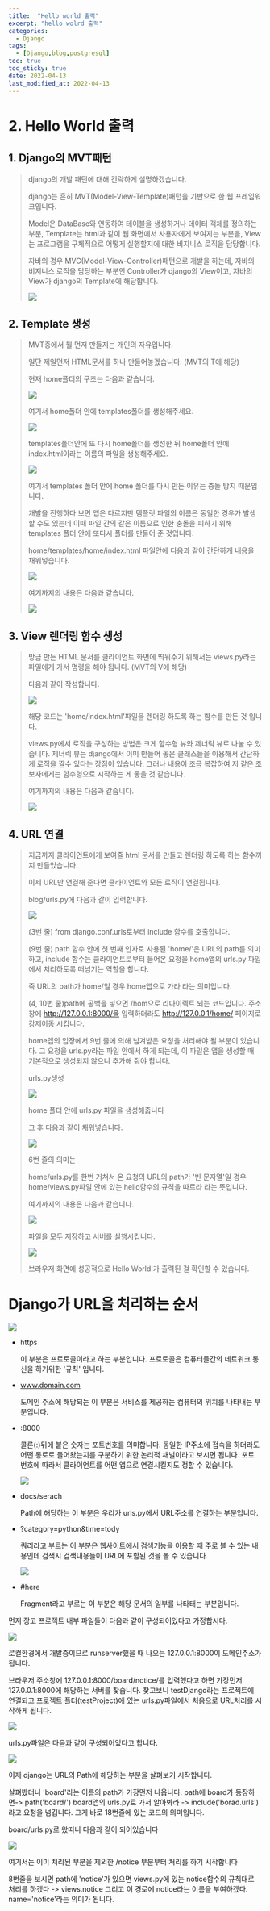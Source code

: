 ```yaml
---
title:  "Hello world 출력"
excerpt: "hello wolrd 출력"
categories:
  - Django 
tags:
  - [Django,blog,postgresql]
toc: true
toc_sticky: true
date: 2022-04-13
last_modified_at: 2022-04-13
---
```

# 2. Hello World 출력

## 1. Django의 MVT패턴

> django의 개발 패턴에 대해 간략하게 설명하겠습니다.
>
> django는 흔히 MVT(Model-View-Template)패턴을 기반으로 한 웹 프레임워크입니다.
>
> Model은 DataBase와 연동하여 테이블을 생성하거나 데이터 객체를 정의하는 부분, Template는 html과 같이 웹 화면에서 사용자에게 보여지는 부분을, View는 프로그램을 구체적으로 어떻게 실행할지에 대한 비지니스 로직을 담당합니다.
>
> 자바의 경우 MVC(Model-View-Controller)패턴으로 개발을 하는데, 자바의 비지니스 로직을 담당하는 부분인 Controller가 django의 View이고, 자바의 View가 django의 Template에 해당합니다.
>
> ![](https://img1.daumcdn.net/thumb/R1280x0/?scode=mtistory2&fname=https%3A%2F%2Fblog.kakaocdn.net%2Fdn%2FbyU8It%2FbtqRqbYo1JF%2FypAsPsxZ7CXFOvPrfJJ9l1%2Fimg.png)

## 2. Template 생성

> MVT중에서 뭘 먼저 만들지는 개인의 자유입니다.
>
> 일단 제일먼저 HTML문서를 하나 만들어놓겠습니다. (MVT의 T에 해당)
>
> 현재 home폴더의 구조는 다음과 같습니다.
>
> ![](https://ifh.cc/g/SNag8S.png)
>
> 여기서 home폴더 안에 templates폴더를 생성해주세요.
>
> ![](https://img1.daumcdn.net/thumb/R1280x0/?scode=mtistory2&fname=https%3A%2F%2Fblog.kakaocdn.net%2Fdn%2FdxEyKx%2FbtqRCWrxj0N%2FoFrtakFdprSOAg95t3nAwK%2Fimg.png)
>
> templates폴더안에 또 다시 home폴더를 생성한 뒤 home폴더 안에 index.html이라는 이름의 파일을 생성해주세요.
>
> ![](https://ifh.cc/g/kPVLFl.png)
>
> 여기서 templates 폴더 안에 home 폴더를 다시 만든 이유는 충돌 방지 때문입니다.
>
> 개발을 진행하다 보면 앱은 다르지만 템플릿 파일의 이름은 동일한 경우가 발생할 수도 있는데 이때 파일 간의 같은 이름으로 인한 충돌을 피하기 위해 templates 폴더 안에 또다시 폴더를 만들어 준 것입니다.
>
> home/templates/home/index.html 파일안에 다음과 같이 간단하게 내용을 채워넣습니다.
>
> ![](https://ifh.cc/g/nJ42jx.jpg)
>
> 여기까지의 내용은 다음과 같습니다.
>
> ![](https://img1.daumcdn.net/thumb/R1280x0/?scode=mtistory2&fname=https%3A%2F%2Fblog.kakaocdn.net%2Fdn%2Fco7ukb%2FbtqRCVe6kaf%2Fwl6BfDTpCMv74g1iGxBvf0%2Fimg.png)

## 3. View 렌더링 함수 생성

> 방금 만든 HTML 문서를 클라이언트 화면에 띄워주기 위해서는 views.py라는 파일에게 가서 명령을 해야 됩니다. (MVT의 V에 해당)
>
> 다음과 같이 작성합니다.
>
> ![](https://img1.daumcdn.net/thumb/R1280x0/?scode=mtistory2&fname=https%3A%2F%2Fblog.kakaocdn.net%2Fdn%2Fntv0j%2FbtqRqSdcSrt%2FDl4MBSfBpNhKnMxGAEWJP1%2Fimg.png)
>
> 해당 코드는 'home/index.html'파일을 렌더링 하도록 하는 함수를 만든 것 입니다.
>
> views.py에서 로직을 구성하는 방법은 크게 함수형 뷰와 제너릭 뷰로 나눌 수 있습니다. 제너릭 뷰는 django에서 이미 만들어 놓은 클래스들을 이용해서 간단하게 로직을 짤수 있다는 장점이 있습니다. 그러나 내용이 조금 복잡하여 저 같은 초보자에게는 함수형으로 시작하는 게 좋을 것 같습니다.
>
> 여기까지의 내용은 다음과 같습니다.
>
> ![](https://img1.daumcdn.net/thumb/R1280x0/?scode=mtistory2&fname=https%3A%2F%2Fblog.kakaocdn.net%2Fdn%2Fbh3BfM%2FbtqRoP2x1SL%2FUZcnO1568S6QDKCgZsmCA1%2Fimg.png)

## 4. URL 연결

> 지금까지 클라이언트에게 보여줄 html 문서를 만들고 렌더링 하도록 하는 함수까지 만들었습니다.
>
> 이제 URL만 연결해 준다면 클라이언트와 모든 로직이 연결됩니다.
>
> blog/urls.py에 다음과 같이 입력합니다.
>
> ![](https://img1.daumcdn.net/thumb/R1280x0/?scode=mtistory2&fname=https%3A%2F%2Fblog.kakaocdn.net%2Fdn%2FdphyHC%2FbtqTkgi3jvy%2FyQFn8Mk7UjKXXPXDc8SQkk%2Fimg.png)
>
> (3번 줄) from django.conf.urls로부터 include 함수를 호출합니다.
>
> (9번 줄) path 함수 안에 첫 번째 인자로 사용된 'home/'은 URL의 path를 의미하고, include 함수는 클라이언트로부터 들어온 요청을 home앱의 urls.py 파일에서 처리하도록 떠넘기는 역할을 합니다.
>
> 즉 URL의 path가 home/일 경우 home앱으로 가라 라는 의미입니다.
>
> (4, 10번 줄)path에 공백을 넣으면 /hom으로 리다이렉트 되는 코드입니다. 주소창에 http://127.0.0.1:8000/을 입력하더라도 http://127.0.0.1/home/ 페이지로 강제이동 시킵니다.
>
>  
>
> home앱의 입장에서 9번 줄에 의해 넘겨받은 요청을 처리해야 될 부분이 있습니다. 그 요청을 urls.py라는 파일 안에서 하게 되는데, 이 파일은 앱을 생성할 때 기본적으로 생성되지 않으니 추가해 줘야 합니다.
>
> urls.py생성
>
> ![](https://img1.daumcdn.net/thumb/R1280x0/?scode=mtistory2&fname=https%3A%2F%2Fblog.kakaocdn.net%2Fdn%2FoksrF%2FbtqRqcwaJJx%2FsxwoVN6YkeRmGGEQBylB80%2Fimg.png)
>
> home 폴더 안에 urls.py 파일을 생성해줍니다
>
> 그 후 다음과 같이 채워넣습니다.
>
> ![](https://img1.daumcdn.net/thumb/R1280x0/?scode=mtistory2&fname=https%3A%2F%2Fblog.kakaocdn.net%2Fdn%2FDsaVF%2FbtqRqa6dCUX%2FDZOHR9rDQBtXUzMCc5lD1k%2Fimg.png)
>
> 6번 줄의 의미는
>
> home/urls.py를 한번 거쳐서 온 요청의 URL의 path가 '빈 문자열'일 경우 home/views.py파일 안에 있는 hello함수의 규칙을 따르라 라는 뜻입니다.
>
> 여기까지의 내용은 다음과 같습니다.
>
> ![](https://img1.daumcdn.net/thumb/R1280x0/?scode=mtistory2&fname=https%3A%2F%2Fblog.kakaocdn.net%2Fdn%2FmDwrp%2FbtqRt5JQCsD%2F17HbFdVKqi2osLHIxzqBMK%2Fimg.png)
>
> 파일을 모두 저장하고 서버를 실행시킵니다.
>
> ![](https://img1.daumcdn.net/thumb/R1280x0/?scode=mtistory2&fname=https%3A%2F%2Fblog.kakaocdn.net%2Fdn%2FYRhXh%2FbtqRrQsCAzr%2F6eFKvm6wuz7mMDXQBjXAO0%2Fimg.png)
>
> 브라우저 화면에 성공적으로 Hello World!가 출력된 걸 확인할 수 있습니다.

# Django가 URL을 처리하는 순서

![](https://img1.daumcdn.net/thumb/R1280x0/?scode=mtistory2&fname=https%3A%2F%2Fblog.kakaocdn.net%2Fdn%2Fcn7Iw5%2FbtqRqQNmRur%2FkVx9k7CsVmkBGFPBh5J8y0%2Fimg.png)

- https

  이 부분은 프로토콜이라고 하는 부분입니다. 프로토콜은 컴퓨터들간의 네트워크 통신을 하기위한 '규칙' 입니다.

- www.domain.com

  도메인 주소에 해당되는 이 부분은 서비스를 제공하는 컴퓨터의 위치를 나타내는 부분입니다.

- :8000

  콜론(:)뒤에 붙은 숫자는 포트번호를 의미합니다. 동일한 IP주소에 접속을 하더라도 어떤 통로로 들어왔는지를 구분하기 위한 논리적 채널이라고 보시면 됩니다. 포트 번호에 따라서 클라이언트를 어떤 앱으로 연결시킬지도 정할 수 있습니다.

  ![](https://img1.daumcdn.net/thumb/R1280x0/?scode=mtistory2&fname=https%3A%2F%2Fblog.kakaocdn.net%2Fdn%2Fzyvha%2FbtqRCWZxL3o%2FpA9qkDl9lFpL7Pn7TT6ZAk%2Fimg.png)

- docs/serach

  Path에 해당하는 이 부분은 우리가 urls.py에서 URL주소를 연결하는 부분입니다.

- ?category=python&time=tody

  쿼리라고 부르는 이 부분은 웹사이트에서 검색기능을 이용할 때 주로 볼 수 있는 내용인데 검색시 검색내용들이 URL에 포함된 것을 볼 수 있습니다.

  ![](https://img1.daumcdn.net/thumb/R1280x0/?scode=mtistory2&fname=https%3A%2F%2Fblog.kakaocdn.net%2Fdn%2FdjcWuk%2FbtqRptE88sa%2FBDufCPechLF65QsiKOgZQ0%2Fimg.jpg)

- #here

  Fragment라고 부르는 이 부분은 해당 문서의 일부를 나타태는 부분입니다.

먼저 장고 프로젝트 내부 파일들이 다음과 같이 구성되어있다고 가정합시다.

![](https://img1.daumcdn.net/thumb/R1280x0/?scode=mtistory2&fname=https%3A%2F%2Fblog.kakaocdn.net%2Fdn%2FuM8pz%2FbtqRGpmREuh%2FNtQoBQJzYQeFz1QNKkgCzk%2Fimg.png)

로컬환경에서 개발중이므로 runserver했을 때 나오는 127.0.0.1:8000이 도메인주소가 됩니다.

브라우저 주소창에 127.0.0.1:8000/board/notice/를 입력했다고 하면 가장먼저 127.0.0.1:8000에 해당하는 서버를 찾습니다. 찾고보니 testDjango라는 프로젝트에 연결되고 프로젝트 폴더(testProject)에 있는 urls.py파일에서 처음으로 URL처리를 시작하게 됩니다.

![](https://img1.daumcdn.net/thumb/R1280x0/?scode=mtistory2&fname=https%3A%2F%2Fblog.kakaocdn.net%2Fdn%2FbpaBJc%2FbtqRGpAoSxe%2FcDo821FEp5Slll4OdBSdG0%2Fimg.png)

urls.py파일은 다음과 같이 구성되어있다고 합니다.

![](https://img1.daumcdn.net/thumb/R1280x0/?scode=mtistory2&fname=https%3A%2F%2Fblog.kakaocdn.net%2Fdn%2FR16dT%2FbtqRAlkZrmA%2FWaeorhfpcKaZN4FEdkotoK%2Fimg.png)

이제 django는 URL의 Path에 해당하는 부분을 살펴보기 시작합니다.

살펴봤더니 'board'라는 이름의 path가 가장먼저 나옵니다. path에 board가 등장하면-> path('board/') board앱의 urls.py로 가서 알아봐라 -> include('borad.urls')라고 요청을 넘깁니다. 그게 바로 18번줄에 있는 코드의 의미입니다.

board/urls.py로 왔떠니 다음과 같이 되어있습니다

![](https://img1.daumcdn.net/thumb/R1280x0/?scode=mtistory2&fname=https%3A%2F%2Fblog.kakaocdn.net%2Fdn%2Fwo9ZG%2FbtqRpuRA2G2%2F6qPUlFRzd5P69wc2xx3581%2Fimg.png)

여기서는 이미 처리된 부분을 제외한 /notice 부분부터 처리를 하기 시작합니다

8번줄을 보시면 path에 'notice'가 있으면 views.py에 있는 notice함수의 규칙대로 처리를 하겠다 -> views.notice 그리고 이 경로에 notice라는 이름을 부여하겠다. name='notice'라는 의미가 됩니다.

